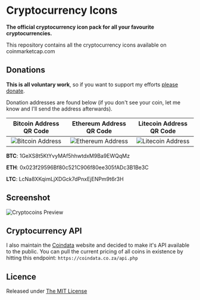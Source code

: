 # Cryptocurrency Icons
**The official cryptocurrency icon pack for all your favourite cryptocurrencies.**

This repository contains all the cryptocurrency icons available on coinmarketcap.com

## Donations
**This is all voluntary work**, so if you want to support my efforts [please donate](https://erikthiart.com/donations.php). 

Donation addresses are found below (if you don't see your coin, let me know and I'll send the address afterwards).

Bitcoin Address QR Code            |  Ethereum Address QR Code         |  Litecoin Address QR Code
:-------------------------:|:-------------------------:|:-------------------------:
![Bitcoin Address](https://raw.githubusercontent.com/ErikThiart/cryptocurrency-icons/master/meta/erik-thiart-bitcoin-address.png)  |  ![Ethereum Address](https://raw.githubusercontent.com/ErikThiart/cryptocurrency-icons/master/meta/erik-thiart-ethereum-address.png) | ![Litecoin Address](https://raw.githubusercontent.com/ErikThiart/cryptocurrency-icons/master/meta/erik-thiart-litecoin-address.png)

**BTC**: 1GeXS8t5KtYvyMAf5hhwtdxM9Ba9EWQqMz

**ETH**: 0x023f29596Bf80c521C906f80ee305fADc3B1Be3C

**LTC**: LcNa8XKqimLjXDGck7dPnxEjENPm9t6r3H

## Screenshot
![Cryptocoins Preview](https://raw.githubusercontent.com/ErikThiart/cryptocurrency-icons/master/meta/cryptocurrency-icons-pack.png)

## Cryptocurrency API
I also maintain the [Coindata](https://coindata.co.za) website and decided to make it's API available to the public. You can pull the current pricing of all coins in existence by hitting this endpoint: ```https://coindata.co.za/api.php```


## Licence
Released under [The MIT License](https://raw.githubusercontent.com/ErikThiart/cryptocurrency-icons/master/LICENSE)
